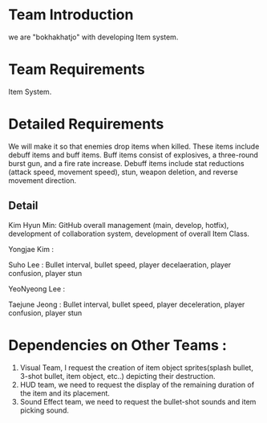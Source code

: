 <h1>Team Introduction</h1>

we are "bokhakhatjo" with developing Item system.

<h1>Team Requirements</h1>

Item System.

<h1>Detailed Requirements</h1>

We will make it so that enemies drop items when killed. These items include debuff items and buff items. Buff items consist of explosives, a three-round burst gun, and a fire rate increase. Debuff items include stat reductions (attack speed, movement speed), stun, weapon deletion, and reverse movement direction.

<h2>Detail</h2>

Kim Hyun Min: GitHub overall management (main, develop, hotfix), development of collaboration system, development of overall Item Class.

Yongjae Kim : 

Suho Lee : Bullet interval, bullet speed, player decelaeration, player confusion, player stun

YeoNyeong Lee :

Taejune Jeong : Bullet interval, bullet speed, player deceleration, player confusion, player stun


<h1>Dependencies on Other Teams :</h1>

1. Visual Team, I request the creation of item object sprites(splash bullet, 3-shot bullet, item object, etc..) depicting their destruction.
2. HUD team, we need to request the display of the remaining duration of the item and its placement.
3. Sound Effect team, we need to request the bullet-shot sounds and item picking sound.
